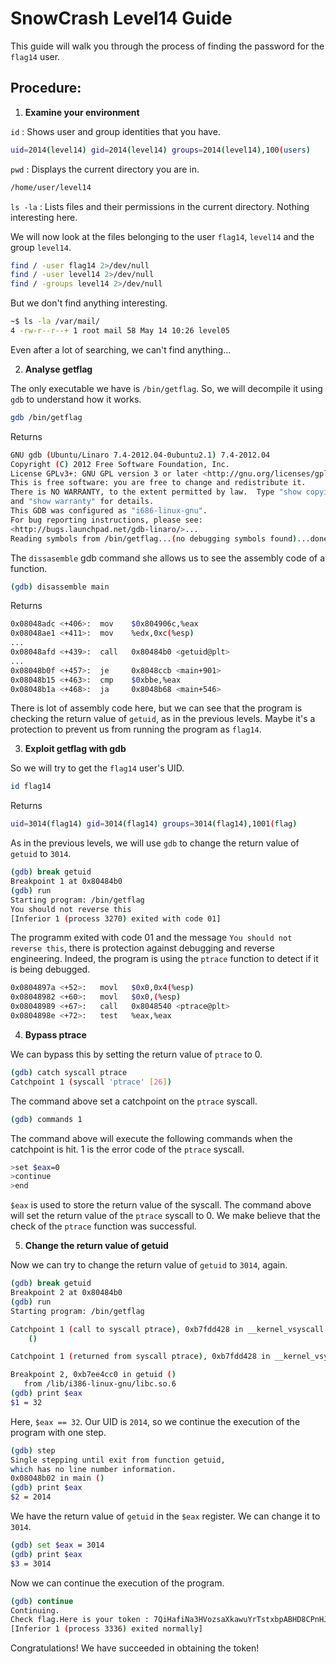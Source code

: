 # SnowCrash Level14 Guide
This guide will walk you through the process of finding the password for the `flag14` user.

## Procedure:

1. **Examine your environment**
   
`id` : Shows user and group identities that you have. 
```bash
uid=2014(level14) gid=2014(level14) groups=2014(level14),100(users)
```
`pwd` : Displays the current directory you are in.
```bash
/home/user/level14
```
`ls -la` : Lists files and their permissions in the current directory.
Nothing interesting here.

We will now look at the files belonging to the user `flag14`, `level14` and the group `level14`.
```bash
find / -user flag14 2>/dev/null
find / -user level14 2>/dev/null
find / -groups level14 2>/dev/null
```
But we don't find anything interesting.
```bash
~$ ls -la /var/mail/
4 -rw-r--r--+ 1 root mail 58 May 14 10:26 level05
```
Even after a lot of searching, we can't find anything...

2. **Analyse getflag**

The only executable we have is `/bin/getflag`.
So, we will decompile it using `gdb` to understand how it works.
```bash
gdb /bin/getflag
```
Returns
```bash
GNU gdb (Ubuntu/Linaro 7.4-2012.04-0ubuntu2.1) 7.4-2012.04
Copyright (C) 2012 Free Software Foundation, Inc.
License GPLv3+: GNU GPL version 3 or later <http://gnu.org/licenses/gpl.html>
This is free software: you are free to change and redistribute it.
There is NO WARRANTY, to the extent permitted by law.  Type "show copying"
and "show warranty" for details.
This GDB was configured as "i686-linux-gnu".
For bug reporting instructions, please see:
<http://bugs.launchpad.net/gdb-linaro/>...
Reading symbols from /bin/getflag...(no debugging symbols found)...done.
```
The `dissasemble` gdb command she allows us to see the assembly code of a function.
```bash
(gdb) disassemble main
```
Returns
```bash
0x08048adc <+406>:	mov    $0x804906c,%eax
0x08048ae1 <+411>:	mov    %edx,0xc(%esp)
...
0x08048afd <+439>:	call   0x80484b0 <getuid@plt>
...
0x08048b0f <+457>:	je     0x8048ccb <main+901>
0x08048b15 <+463>:	cmp    $0xbbe,%eax
0x08048b1a <+468>:	ja     0x8048b68 <main+546>
```
There is lot of assembly code here, but we can see that the program is checking the return value of `getuid`, as in the previous levels.
Maybe it's a protection to prevent us from running the program as `flag14`.

3. **Exploit getflag with gdb**

So we will try to get the `flag14` user's UID.
```bash
id flag14
```
Returns
```bash
uid=3014(flag14) gid=3014(flag14) groups=3014(flag14),1001(flag)
```
As in the previous levels, we will use `gdb` to change the return value of `getuid` to `3014`.
```bash
(gdb) break getuid
Breakpoint 1 at 0x80484b0
(gdb) run
Starting program: /bin/getflag 
You should not reverse this
[Inferior 1 (process 3270) exited with code 01]
```
The programm exited with code 01 and the message `You should not reverse this`, there is protection against debugging and reverse engineering.
Indeed, the program is using the `ptrace` function to detect if it is being debugged.
```bash
0x0804897a <+52>:	movl   $0x0,0x4(%esp)
0x08048982 <+60>:	movl   $0x0,(%esp)
0x08048989 <+67>:	call   0x8048540 <ptrace@plt>
0x0804898e <+72>:	test   %eax,%eax
```

4. **Bypass ptrace**

We can bypass this by setting the return value of `ptrace` to 0.
```bash
(gdb) catch syscall ptrace
Catchpoint 1 (syscall 'ptrace' [26])
```
The command above set a catchpoint on the `ptrace` syscall.
```bash
(gdb) commands 1
```
The command above will execute the following commands when the catchpoint is hit. 1 is the error code of the `ptrace` syscall.
```bash
>set $eax=0
>continue
>end
```
`$eax` is used to store the return value of the syscall.
The command above will set the return value of the `ptrace` syscall to 0. We make believe that the check of the `ptrace` function was successful.

5. **Change the return value of getuid**

Now we can try to change the return value of `getuid` to `3014`, again.
```bash
(gdb) break getuid
Breakpoint 2 at 0x80484b0
(gdb) run
Starting program: /bin/getflag 

Catchpoint 1 (call to syscall ptrace), 0xb7fdd428 in __kernel_vsyscall
    ()

Catchpoint 1 (returned from syscall ptrace), 0xb7fdd428 in __kernel_vsyscall ()

Breakpoint 2, 0xb7ee4cc0 in getuid ()
   from /lib/i386-linux-gnu/libc.so.6
(gdb) print $eax
$1 = 32
```
Here, `$eax == 32`. Our UID is `2014`, so we continue the execution of the program with one step.
```bash
(gdb) step
Single stepping until exit from function getuid,
which has no line number information.
0x08048b02 in main ()
(gdb) print $eax
$2 = 2014
```
We have the return value of `getuid` in the `$eax` register. We can change it to `3014`.
```bash
(gdb) set $eax = 3014
(gdb) print $eax
$3 = 3014
```
Now we can continue the execution of the program.
```bash
(gdb) continue
Continuing.
Check flag.Here is your token : 7QiHafiNa3HVozsaXkawuYrTstxbpABHD8CPnHJ
[Inferior 1 (process 3336) exited normally]
```

Congratulations! We have succeeded in obtaining the token!
